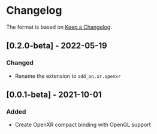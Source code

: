 # Changelog

The format is based on [Keep a Changelog](https://keepachangelog.com/en/1.0.0/).

## [0.2.0-beta] - 2022-05-19
### Changed
- Rename the extension to `add_on.xr.openxr`

## [0.0.1-beta] - 2021-10-01
### Added
- Create OpenXR compact binding with OpenGL support 
